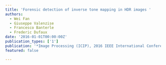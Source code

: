 ```yaml
---
title: 'Forensic detection of inverse tone mapping in HDR images '
authors:
  - Wei Fan
  - Giuseppe Valenzise
  - Francesco Banterle
  - Frederic Dufaux 
date: '2016-01-01T00:00:00Z'
publication_types: ['1']
publication: '*Image Processing (ICIP), 2016 IEEE International Conference on*'
featured: false

---
```

